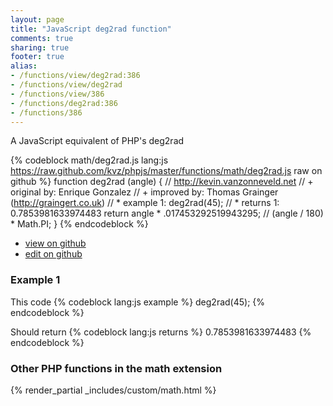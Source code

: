 ```yaml
---
layout: page
title: "JavaScript deg2rad function"
comments: true
sharing: true
footer: true
alias:
- /functions/view/deg2rad:386
- /functions/view/deg2rad
- /functions/view/386
- /functions/deg2rad:386
- /functions/386
---
```

<!-- Generated by Rakefile:build -->
A JavaScript equivalent of PHP's deg2rad

{% codeblock math/deg2rad.js lang:js https://raw.github.com/kvz/phpjs/master/functions/math/deg2rad.js raw on github %}
function deg2rad (angle) {
  // http://kevin.vanzonneveld.net
  // +   original by: Enrique Gonzalez
  // +     improved by: Thomas Grainger (http://graingert.co.uk)
  // *     example 1: deg2rad(45);
  // *     returns 1: 0.7853981633974483
  return angle * .017453292519943295; // (angle / 180) * Math.PI;
}
{% endcodeblock %}

 - [view on github](https://github.com/kvz/phpjs/blob/master/functions/math/deg2rad.js)
 - [edit on github](https://github.com/kvz/phpjs/edit/master/functions/math/deg2rad.js)

### Example 1
This code
{% codeblock lang:js example %}
deg2rad(45);
{% endcodeblock %}

Should return
{% codeblock lang:js returns %}
0.7853981633974483
{% endcodeblock %}


### Other PHP functions in the math extension
{% render_partial _includes/custom/math.html %}
